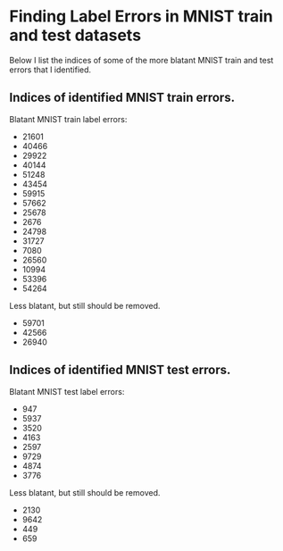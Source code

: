 # Finding Label Errors in MNIST train and test datasets

Below I list the indices of some of the more blatant MNIST train and test errors that I identified.

## Indices of identified MNIST train errors.

Blatant MNIST train label errors:
* 21601
* 40466
* 29922
* 40144
* 51248
* 43454
* 59915
* 57662
* 25678
* 2676
* 24798
* 31727
* 7080
* 26560
* 10994
* 53396
* 54264

Less blatant, but still should be removed.
* 59701
* 42566
* 26940

## Indices of identified MNIST test errors.

Blatant MNIST test label errors:
* 947
* 5937
* 3520
* 4163
* 2597
* 9729
* 4874
* 3776

Less blatant, but still should be removed.
* 2130
* 9642
* 449
* 659
